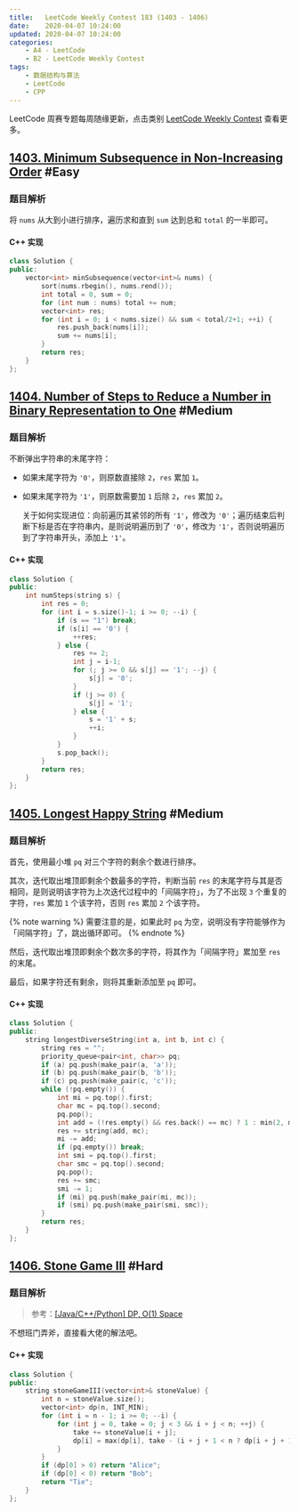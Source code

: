 ```yaml
---
title:   LeetCode Weekly Contest 183 (1403 - 1406)
date:    2020-04-07 10:24:00
updated: 2020-04-07 10:24:00
categories:
    - A4 - LeetCode
    - B2 - LeetCode Weekly Contest
tags:
    - 数据结构与算法
    - LeetCode
    - CPP
---
```


LeetCode 周赛专题每周随缘更新，点击类别 [LeetCode Weekly Contest](/categories/LeetCode-Weekly-Contest/) 查看更多。

<!-- more -->

## [1403. Minimum Subsequence in Non-Increasing Order](https://leetcode.com/contest/weekly-contest-183/problems/minimum-subsequence-in-non-increasing-order/) #Easy

### 题目解析

将 `nums` 从大到小进行排序，遍历求和直到 `sum` 达到总和 `total` 的一半即可。

#### C++ 实现

```cpp
class Solution {
public:
    vector<int> minSubsequence(vector<int>& nums) {
        sort(nums.rbegin(), nums.rend());
        int total = 0, sum = 0;
        for (int num : nums) total += num;
        vector<int> res;
        for (int i = 0; i < nums.size() && sum < total/2+1; ++i) {
            res.push_back(nums[i]);
            sum += nums[i];
        }
        return res;
    }
};
```

## [1404. Number of Steps to Reduce a Number in Binary Representation to One](https://leetcode.com/contest/weekly-contest-183/problems/number-of-steps-to-reduce-a-number-in-binary-representation-to-one/) #Medium

### 题目解析

不断弹出字符串的末尾字符：

- 如果末尾字符为 `'0'`，则原数直接除 `2`，`res` 累加 `1`。

- 如果末尾字符为 `'1'`，则原数需要加 `1` 后除 `2`，`res` 累加 `2`。

  关于如何实现进位：向前遍历其紧邻的所有 `'1'`，修改为 `'0'`；遍历结束后判断下标是否在字符串内，是则说明遍历到了 `'0'`，修改为 `'1'`，否则说明遍历到了字符串开头，添加上 `'1'`。

#### C++ 实现

```cpp
class Solution {
public:
    int numSteps(string s) {
        int res = 0;
        for (int i = s.size()-1; i >= 0; --i) {
            if (s == "1") break;
            if (s[i] == '0') {
                ++res;
            } else {
                res += 2;
                int j = i-1;
                for (; j >= 0 && s[j] == '1'; --j) {
                    s[j] = '0';
                }
                if (j >= 0) {
                    s[j] = '1';
                } else {
                    s = '1' + s;
                    ++i;
                }
            }
            s.pop_back();
        }
        return res;
    }
};
```

## [1405. Longest Happy String](https://leetcode.com/contest/weekly-contest-183/problems/longest-happy-string/) #Medium

### 题目解析

首先，使用最小堆 `pq` 对三个字符的剩余个数进行排序。

其次，迭代取出堆顶即剩余个数最多的字符，判断当前 `res` 的末尾字符与其是否相同，是则说明该字符为上次迭代过程中的「间隔字符」，为了不出现 `3` 个重复的字符，`res` 累加 `1` 个该字符，否则 `res` 累加 `2` 个该字符。

{% note warning %}
需要注意的是，如果此时 `pq` 为空，说明没有字符能够作为「间隔字符」了，跳出循环即可。
{% endnote %}

然后，迭代取出堆顶即剩余个数次多的字符，将其作为「间隔字符」累加至 `res` 的末尾。

最后，如果字符还有剩余，则将其重新添加至 `pq` 即可。

#### C++ 实现

```cpp
class Solution {
public:
    string longestDiverseString(int a, int b, int c) {
        string res = "";
        priority_queue<pair<int, char>> pq;
        if (a) pq.push(make_pair(a, 'a'));
        if (b) pq.push(make_pair(b, 'b'));
        if (c) pq.push(make_pair(c, 'c'));
        while (!pq.empty()) {
            int mi = pq.top().first;
            char mc = pq.top().second;
            pq.pop();
            int add = (!res.empty() && res.back() == mc) ? 1 : min(2, mi);
            res += string(add, mc);
            mi -= add;
            if (pq.empty()) break;
            int smi = pq.top().first;
            char smc = pq.top().second;
            pq.pop();
            res += smc;
            smi -= 1;
            if (mi) pq.push(make_pair(mi, mc));
            if (smi) pq.push(make_pair(smi, smc));
        }
        return res;
    }
};
```

## [1406. Stone Game III](https://leetcode.com/contest/weekly-contest-183/problems/stone-game-iii/) #Hard

### 题目解析

> 参考：[[Java/C++/Python] DP, O(1) Space](https://leetcode.com/problems/stone-game-iii/discuss/564260/JavaC%2B%2BPython-DP-O(1)-Space)

不想班门弄斧，直接看大佬的解法吧。

#### C++ 实现

```cpp
class Solution {
public:
    string stoneGameIII(vector<int>& stoneValue) {
        int n = stoneValue.size();
        vector<int> dp(n, INT_MIN);
        for (int i = n - 1; i >= 0; --i) {
            for (int j = 0, take = 0; j < 3 && i + j < n; ++j) {
                take += stoneValue[i + j];
                dp[i] = max(dp[i], take - (i + j + 1 < n ? dp[i + j + 1] : 0));
            }
        }
        if (dp[0] > 0) return "Alice";
        if (dp[0] < 0) return "Bob";
        return "Tie";
    }
};
```
